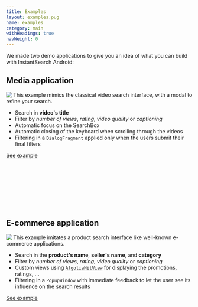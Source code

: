 ```yaml
---
title: Examples
layout: examples.pug
name: examples
category: main
withHeadings: true
navWeight: 0
---
```


We made two demo applications to give you an idea of what you can build with InstantSearch Android:

## Media application
<img src="assets/img/media.gif" class="img-object" align="left"/>

This example mimics the classical video search interface, with a modal to refine your search.

- Search in **video's title**
- Filter by *number of views*, *rating*, *video quality* or *captioning*
- Automatic focus on the SearchBox
- Automatic closing of the keyboard when scrolling through the videos
- Filtering in a `DialogFragment` applied only when the users submit their final filters

<a href="https://github.com/algolia/instantsearch-android-examples/tree/master/media" class="btn btn-static-primary">See example <i class="icon icon-arrow-right"></i></a>

<br />
<br />
<br />
<br />
<br />
<br />
<br />

## E-commerce application
<img src="assets/img/ecommerce.gif" class="img-object" align="left"/>

This example imitates a product search interface like well-known e-commerce applications.

- Search in the **product's name**, **seller's name**, and **category**
- Filter by *number of views*, *rating*, *video quality* or *captioning*
- Custom views using [`AlgoliaHitView`](https://github.com/algolia/instantsearch-android/blob/master/instantsearch/src/main/java/com/algolia/instantsearch/ui/views/AlgoliaHitView.java) for displaying the promotions, ratings, ...
- Filtering in a `PopupWindow` with immediate feedback to let the user see its influence on the search results

<a href="https://github.com/algolia/instantsearch-android-examples/tree/master/ecommerce" class="btn btn-static-primary">See example <i class="icon icon-arrow-right"></i></a>

[media-url]: https://github.com/algolia/instantsearch-android-examples/tree/master/media
[ecommerce-url]: https://github.com/algolia/instantsearch-android-examples/tree/master/ecommerce
